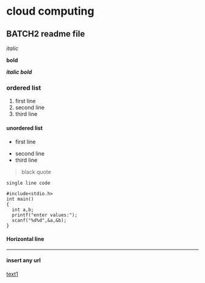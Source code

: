 # cloud computing
## BATCH2  readme file

*italic*

**bold**

***italic bold***

### ordered list
1. first line
2. second line
3. third line

#### unordered list
- first line
+ second line
+ third line

> black quote

`single line code`
```
#include<stdio.h>
int main()
{
  int a,b;
  printf("enter values:");
  scanf("%d%d",&a,&b);
}
```
 #### Horizontal line
 --------------------

#### insert any url
[text1](text2.txt)

